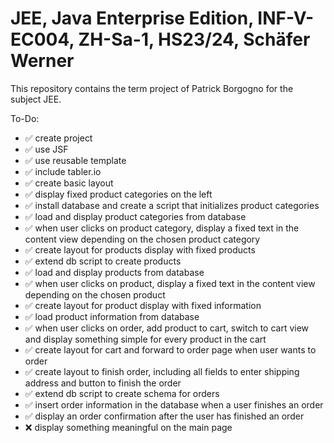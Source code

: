# JEE, Java Enterprise Edition, INF-V-EC004, ZH-Sa-1, HS23/24, Schäfer Werner
This repository contains the term project of Patrick Borgogno for the subject JEE.

To-Do:
- ✅ create project
- ✅ use JSF
- ✅ use reusable template
- ✅ include tabler.io
- ✅ create basic layout
- ✅ display fixed product categories on the left
- ✅ install database and create a script that initializes product categories
- ✅ load and display product categories from database
- ✅ when user clicks on product category, display a fixed text in the content view depending on the chosen product category
- ✅ create layout for products display with fixed products
- ✅ extend db script to create products
- ✅ load and display products from database
- ✅ when user clicks on product, display a fixed text in the content view depending on the chosen product
- ✅ create layout for product display with fixed information
- ✅ load product information from database
- ✅ when user clicks on order, add product to cart, switch to cart view and display something simple for every product in the cart
- ✅ create layout for cart and forward to order page when user wants to order
- ✅ create layout to finish order, including all fields to enter shipping address and button to finish the order
- ✅ extend db script to create schema for orders
- ✅ insert order information in the database when a user finishes an order
- ✅ display an order confirmation after the user has finished an order
- ❌ display something meaningful on the main page
